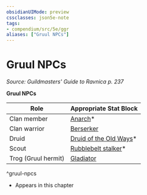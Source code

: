 ```yaml
---
obsidianUIMode: preview
cssclasses: json5e-note
tags:
- compendium/src/5e/ggr
aliases: ["Gruul NPCs"]
---
```

# Gruul NPCs
*Source: Guildmasters' Guide to Ravnica p. 237* 

**Gruul NPCs**

| Role | Appropriate Stat Block |
|------|------------------------|
| Clan member | [Anarch](/3-Mechanics/CLI/bestiary/humanoid/anarch-ggr.md)* |
| Clan warrior | [Berserker](/3-Mechanics/CLI/bestiary/humanoid/berserker.md) |
| Druid | [Druid of the Old Ways](/3-Mechanics/CLI/bestiary/humanoid/druid-of-the-old-ways-ggr.md)* |
| Scout | [Rubblebelt stalker](/3-Mechanics/CLI/bestiary/humanoid/rubblebelt-stalker-ggr.md)* |
| Trog (Gruul hermit) | [Gladiator](/3-Mechanics/CLI/bestiary/humanoid/gladiator.md) |
^gruul-npcs

* Appears in this chapter